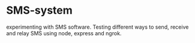 # SMS-system
experimenting with SMS software. Testing different ways to send, receive and relay SMS using node, express and ngrok.
